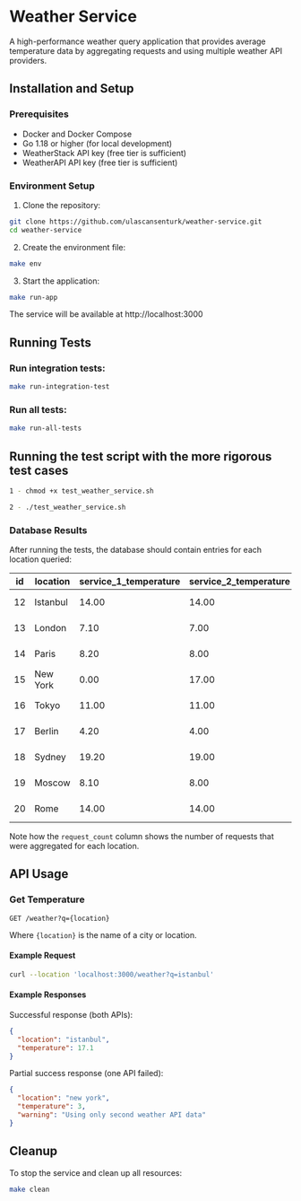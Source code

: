 # Weather Service

A high-performance weather query application that provides average temperature data by aggregating requests and using multiple weather API providers.

## Installation and Setup

### Prerequisites

- Docker and Docker Compose
- Go 1.18 or higher (for local development)
- WeatherStack API key (free tier is sufficient)
- WeatherAPI API key (free tier is sufficient)

### Environment Setup

1. Clone the repository:
```bash
git clone https://github.com/ulascansenturk/weather-service.git
cd weather-service
```

2. Create the environment file:
```bash
make env
```

3. Start the application:
```bash
make run-app
```

The service will be available at http://localhost:3000

## Running Tests

### Run integration tests:
```bash
make run-integration-test
```

### Run all tests:
```bash
make run-all-tests
```
 ## Running the test script with the more rigorous test cases
```bash
1 - chmod +x test_weather_service.sh

2 - ./test_weather_service.sh
````


### Database Results

After running the tests, the database should contain entries for each location queried:

| id | location  | service_1_temperature | service_2_temperature | request_count | created_at                  |
|----|-----------|----------------------|----------------------|---------------|----------------------------|
| 12 | Istanbul  | 14.00                | 14.00                | 1             | 2025-03-11 17:55:11.680... |
| 13 | London    | 7.10                 | 7.00                 | 5             | 2025-03-11 17:55:16.899... |
| 14 | Paris     | 8.20                 | 8.00                 | 10            | 2025-03-11 17:55:17.171... |
| 15 | New York  | 0.00                 | 17.00                | 1             | 2025-03-11 17:55:22.547... |
| 16 | Tokyo     | 11.00                | 11.00                | 1             | 2025-03-11 17:55:23.021... |
| 17 | Berlin    | 4.20                 | 4.00                 | 1             | 2025-03-11 17:55:23.440... |
| 18 | Sydney    | 19.20                | 19.00                | 1             | 2025-03-11 17:55:23.943... |
| 19 | Moscow    | 8.10                 | 8.00                 | 1             | 2025-03-11 17:55:24.461... |
| 20 | Rome      | 14.00                | 14.00                | 2             | 2025-03-11 17:55:29.708... |

Note how the `request_count` column shows the number of requests that were aggregated for each location.

## API Usage

### Get Temperature

```
GET /weather?q={location}
```

Where `{location}` is the name of a city or location.

#### Example Request

```bash
curl --location 'localhost:3000/weather?q=istanbul'
```

#### Example Responses

Successful response (both APIs):
```json
{
  "location": "istanbul",
  "temperature": 17.1
}
```

Partial success response (one API failed):
```json
{
  "location": "new york",
  "temperature": 3,
  "warning": "Using only second weather API data"
}
```


## Cleanup

To stop the service and clean up all resources:

```bash
make clean
```
